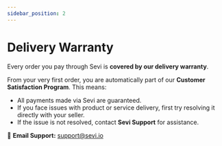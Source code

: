```yaml
---
sidebar_position: 2
---
```


# Delivery Warranty

Every order you pay through Sevi is **covered by our delivery warranty**.  

From your very first order, you are automatically part of our **Customer Satisfaction Program**. This means:  

- All payments made via Sevi are guaranteed.  
- If you face issues with product or service delivery, first try resolving it directly with your seller.  
- If the issue is not resolved, contact **Sevi Support** for assistance.  

📧 **Email Support:** support@sevi.io  
